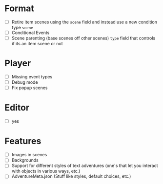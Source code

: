 # Format
- [ ] Retire item scenes using the `scene` field and instead use a new condition type `scene`
- [ ] Conditional Events
- [ ] Scene parenting (base scenes off other scenes) `type` field that controls if its an item scene or not
# Player
- [ ] Missing event types
- [ ] Debug mode
- [ ] Fix popup scenes
# Editor
- [ ] yes
# Features
- [ ] Images in scenes
- [ ] Backgrounds
- [ ] Support for different styles of text adventures (one's that let you interact with objects in various ways, etc.)
- [ ] AdventureMeta.json (Stuff like styles, default choices, etc.)